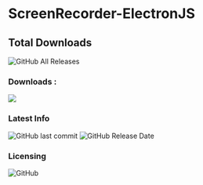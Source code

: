 # ScreenRecorder-ElectronJS

## Total Downloads
![GitHub All Releases](https://img.shields.io/github/downloads/AmitDeka/ScreenRecorder-ElectronJS/total?color=green&label=Windows)

### Downloads : 


[![](https://img.shields.io/github/v/release/AmitDeka/ScreenRecorder-ElectronJS?color=Green&label=Release%20For%20Windows)](https://github.com/AmitDeka/ScreenRecorder-ElectronJS/releases/download/v1.0.0/Screen.Recorder-1.0.0.Setup.exe)


### Latest Info

![GitHub last commit](https://img.shields.io/github/last-commit/AmitDeka/ScreenRecorder-ElectronJS)
![GitHub Release Date](https://img.shields.io/github/release-date/AmitDeka/ScreenRecorder-ElectronJS)


### Licensing
![GitHub](https://img.shields.io/github/license/AmitDeka/ScreenRecorder-ElectronJS)
